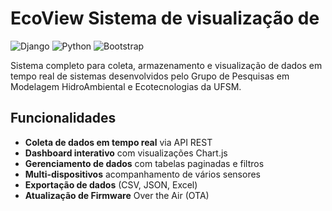 # EcoView Sistema de visualização de 

![Django](https://img.shields.io/badge/Django-092E20?style=for-the-badge&logo=django&logoColor=white)
![Python](https://img.shields.io/badge/Python-3776AB?style=for-the-badge&logo=python&logoColor=white)
![Bootstrap](https://img.shields.io/badge/Bootstrap-563D7C?style=for-the-badge&logo=bootstrap&logoColor=white)

Sistema completo para coleta, armazenamento e visualização de dados em tempo real de sistemas desenvolvidos pelo Grupo de Pesquisas em Modelagem HidroAmbiental e Ecotecnologias da UFSM.

## Funcionalidades

- **Coleta de dados em tempo real** via API REST
- **Dashboard interativo** com visualizações Chart.js
- **Gerenciamento de dados** com tabelas paginadas e filtros
- **Multi-dispositivos** acompanhamento de vários sensores
- **Exportação de dados** (CSV, JSON, Excel)
- **Atualização de Firmware** Over the Air (OTA)

## 